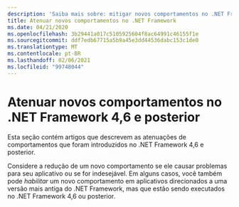 ```yaml
---
description: 'Saiba mais sobre: mitigar novos comportamentos no .NET Framework 4,6 e posterior'
title: Atenuar novos comportamentos no .NET Framework
ms.date: 04/21/2020
ms.openlocfilehash: 3b29441a017c5105925604f8ac64991c46155f1e
ms.sourcegitcommit: ddf7edb67715a5b9a45e3dd44536dabc153c1de0
ms.translationtype: MT
ms.contentlocale: pt-BR
ms.lasthandoff: 02/06/2021
ms.locfileid: "99748044"
---
```

# <a name="mitigate-new-behaviors-in-net-framework-46-and-later"></a>Atenuar novos comportamentos no .NET Framework 4,6 e posterior

Esta seção contém artigos que descrevem as atenuações de comportamentos que foram introduzidos no .NET Framework 4,6 e posterior.

Considere a redução de um novo comportamento se ele causar problemas para seu aplicativo ou se for indesejável. Em alguns casos, você também pode *habilitar* um novo comportamento em aplicativos direcionados a uma versão mais antiga do .NET Framework, mas que estão sendo executados no .NET Framework 4,6 ou posterior.
